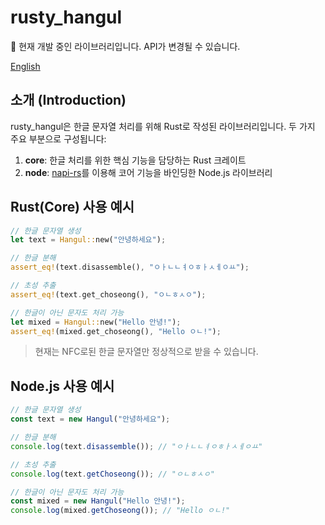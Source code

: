 # rusty_hangul

🚧 현재 개발 중인 라이브러리입니다. API가 변경될 수 있습니다.

[English](./README.en.md)

## 소개 (Introduction)

rusty_hangul은 한글 문자열 처리를 위해 Rust로 작성된 라이브러리입니다. 두 가지 주요 부분으로 구성됩니다:

1. **core**: 한글 처리를 위한 핵심 기능을 담당하는 Rust 크레이트
2. **node**: [napi-rs](https://napi.rs/)를 이용해 코어 기능을 바인딩한 Node.js 라이브러리

## Rust(Core) 사용 예시

```rust
// 한글 문자열 생성
let text = Hangul::new("안녕하세요");

// 한글 분해
assert_eq!(text.disassemble(), "ㅇㅏㄴㄴㅕㅇㅎㅏㅅㅔㅇㅛ");

// 초성 추출
assert_eq!(text.get_choseong(), "ㅇㄴㅎㅅㅇ");

// 한글이 아닌 문자도 처리 가능
let mixed = Hangul::new("Hello 안녕!");
assert_eq!(mixed.get_choseong(), "Hello ㅇㄴ!");
```

> 현재는 NFC로된 한글 문자열만 정상적으로 받을 수 있습니다.

## Node.js 사용 예시

```typescript
// 한글 문자열 생성
const text = new Hangul("안녕하세요");

// 한글 분해
console.log(text.disassemble()); // "ㅇㅏㄴㄴㅕㅇㅎㅏㅅㅔㅇㅛ"

// 초성 추출
console.log(text.getChoseong()); // "ㅇㄴㅎㅅㅇ"

// 한글이 아닌 문자도 처리 가능
const mixed = new Hangul("Hello 안녕!");
console.log(mixed.getChoseong()); // "Hello ㅇㄴ!"
```